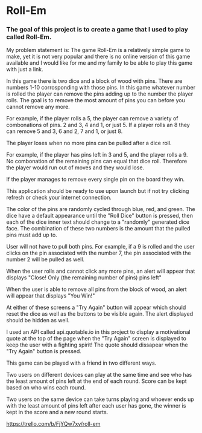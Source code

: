 # Roll-Em

### The goal of this project is to create a game that I used to play called Roll-Em.

My problem statement is: The game Roll-Em is a relatively simple game to make, yet it is not very popular and there is no online version of this game available and I would like for me and my family to be able to play this game with just a link.

In this game there is two dice and a block of wood with pins. There are numbers 1-10 corrosponding with those pins. In this game whatever number is rolled the player can remove the pins adding up to the number the player rolls. The goal is to remove the most amount of pins you can before you cannot remove any more.

For example, if the player rolls a 5, the player can remove a variety of combonations of pins. 2 and 3, 4 and 1, or just 5. If a player rolls an 8 they can remove 5 and 3, 6 and 2, 7 and 1, or just 8.

The player loses when no more pins can be pulled after a dice roll.

For example, if the player has pins left in 3 and 5, and the player rolls a 9. No combonation of the remaining pins can equal that dice roll. Therefore the player would run out of moves and they would lose.

If the player manages to remove every single pin on the board they win.

This application should be ready to use upon launch but if not try clicking refresh or check your internet connection.

The color of the pins are randomly cycled through blue, red, and green. The dice have a default appearance until the "Roll Dice" button is pressed, then each of the dice inner text should change to a "randomly" generated dice face. The combination of these two numbers is the amount that the pulled pins must add up to.

User will not have to pull both pins. For example, if a 9 is rolled and the user clicks on the pin associated with the number 7, the pin associated with the number 2 will be pulled as well.

When the user rolls and cannot click any more pins, an alert will appear that displays "Close! Only (the remaining number of pins) pins left"

When the user is able to remove all pins from the block of wood, an alert will appear that displays "You Win!"

At either of these screens a "Try Again" button will appear which should reset the dice as well as the buttons to be visible again. The alert displayed should be hidden as well.

I used an API called api.quotable.io in this project to display a motivational quote at the top of the page when the "Try Again" screen is displayed to keep the user with a fighting spirit! The quote should dissapear when the "Try Again" button is pressed.

This game can be played with a friend in two different ways.

Two users on different devices can play at the same time and see who has the least amount of pins left at the end of each round. Score can be kept based on who wins each round.

Two users on the same device can take turns playing and whoever ends up with the least amount of pins left after each user has gone, the winner is kept in the score and a new round starts.

https://trello.com/b/FjYQw7xv/roll-em